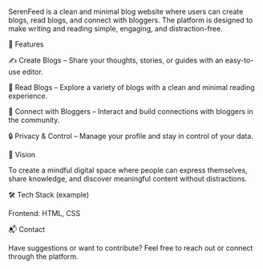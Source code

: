 SerenFeed is a clean and minimal blog website where users can create blogs, read blogs, and connect with bloggers.
The platform is designed to make writing and reading simple, engaging, and distraction-free.

🚀 Features

✍️ Create Blogs – Share your thoughts, stories, or guides with an easy-to-use editor.

📖 Read Blogs – Explore a variety of blogs with a clean and minimal reading experience.

🤝 Connect with Bloggers – Interact and build connections with bloggers in the community.

🔒 Privacy & Control – Manage your profile and stay in control of your data.

🎯 Vision

To create a mindful digital space where people can express themselves, share knowledge, and discover meaningful content without distractions.

🛠️ Tech Stack (example)

Frontend: HTML, CSS 

📬 Contact

Have suggestions or want to contribute? Feel free to reach out or connect through the platform.

